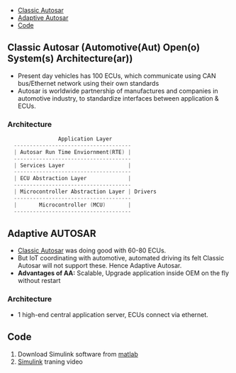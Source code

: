 - [Classic Autosar](#ca)
- [Adaptive Autosar](#aa)
- [Code](#c)

<a name=ca></a>
## Classic Autosar (Automotive(Aut) Open(o) System(s) Architecture(ar))
- Present day vehicles has 100 ECUs, which communicate using CAN bus/Ethernet network using their own standards
- Autosar is worldwide partnership of manufactures and companies in automotive industry, to standardize interfaces between application & ECUs.

### Architecture
```c
                Application Layer
  -------------------------------------
  | Autosar Run Time Enviornment(RTE) |
  -------------------------------------
  | Services Layer                    |
  -------------------------------------
  | ECU Abstraction Layer             |
  -------------------------------------
  | Microcontroller Abstraction Layer | Drivers
  -------------------------------------
  |       Microcontroller (MCU)       |
  -------------------------------------
```

<a name=aa></a>
## Adaptive AUTOSAR
- [Classic Autosar](#ca) was doing good with 60-80 ECUs.
- But IoT coordinating with automotive, automated driving its felt Classic Autosar will not support these. Hence Adaptive Autosar.
- **Advantages of AA:** Scalable, Upgrade application inside OEM on the fly without restart

### Architecture
- 1 high-end central application server, ECUs connect via ethernet.

## Code
1. Download Simulink software from [matlab](https://matlab.mathworks.com/)
2. [Simulink](https://matlabacademy.mathworks.com/details/simulink-onramp/simulink) traning video
